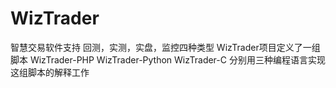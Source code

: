 # WizTrader
智慧交易软件支持 回测，实测，实盘，监控四种类型
WizTrader项目定义了一组脚本
WizTrader-PHP
WizTrader-Python
WizTrader-C
分别用三种编程语言实现这组脚本的解释工作
